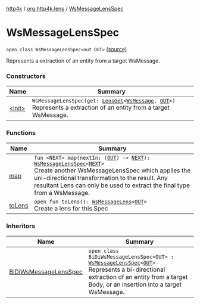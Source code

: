 [http4k](../../index.md) / [org.http4k.lens](../index.md) / [WsMessageLensSpec](./index.md)

# WsMessageLensSpec

`open class WsMessageLensSpec<out OUT>` [(source)](https://github.com/http4k/http4k/blob/master/http4k-core/src/main/kotlin/org/http4k/lens/wsMessageLens.kt#L12)

Represents a extraction of an entity from a target WsMessage.

### Constructors

| Name | Summary |
|---|---|
| [&lt;init&gt;](-init-.md) | `WsMessageLensSpec(get: `[`LensGet`](../-lens-get/index.md)`<`[`WsMessage`](../../org.http4k.websocket/-ws-message/index.md)`, `[`OUT`](index.md#OUT)`>)`<br>Represents a extraction of an entity from a target WsMessage. |

### Functions

| Name | Summary |
|---|---|
| [map](map.md) | `fun <NEXT> map(nextIn: (`[`OUT`](index.md#OUT)`) -> `[`NEXT`](map.md#NEXT)`): `[`WsMessageLensSpec`](./index.md)`<`[`NEXT`](map.md#NEXT)`>`<br>Create another WsMessageLensSpec which applies the uni-directional transformation to the result. Any resultant Lens can only be used to extract the final type from a WsMessage. |
| [toLens](to-lens.md) | `open fun toLens(): `[`WsMessageLens`](../-ws-message-lens/index.md)`<`[`OUT`](index.md#OUT)`>`<br>Create a lens for this Spec |

### Inheritors

| Name | Summary |
|---|---|
| [BiDiWsMessageLensSpec](../-bi-di-ws-message-lens-spec/index.md) | `open class BiDiWsMessageLensSpec<OUT> : `[`WsMessageLensSpec`](./index.md)`<`[`OUT`](../-bi-di-ws-message-lens-spec/index.md#OUT)`>`<br>Represents a bi-directional extraction of an entity from a target Body, or an insertion into a target WsMessage. |
